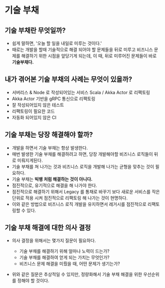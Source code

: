 # 기술 부채

## 기술 부채란 무엇일까?

* 쉽게 말하면, '오늘 할 일을 내일로 미루는 것이다.'
* 때로는 개발을 할때 기술적으로 해결 되어야 할 문제들을 뒤로 미루고 비즈니스 문제를 해결하기 위한
시점을 앞당기게 되는데, 이 때, 뒤로 미루어진 문제들이 바로 __기술부채다.__

## 내가 겪어본 기술 부채의 사례는 무엇이 있을까?

* 서버리스 & Node 로 작성되어있는 서비스 Scala / Akka Actor 로 리팩토링
* Akka Actor 기반을 gRPC 통신으로 리팩토링
* 잘 작성되어있지 않은 테스트
* 리팩토링이 필요한 코드
* 자동화 되어있지 않은 CI

## 기술 부채는 당장 해결해야 할까?

* 개발을 하면서 기술 부채는 항상 발생한다.
* 매번 발생한 기술 부채를 해결하려고 하면, 당장 개발해야할 비즈니스 로직들이 뒤로 미뤄지게된다.
* 기술 부채를 쳐 나가는 것과 비즈니스 로직을 개발해 나가는 균형을 맞추는 것이 필요하다.
* 기술 부채는 __빅뱅 처럼 해결하는 것이 아니다.__
* 점진적으로, 유기적으로 해결을 해 나가야 한다.
* 점진적으로 해결하기 위해서 Legacy 를 통채로 바꾸기 보다 새로운 서비스를 작은 단위로
적용 시켜 점진적으로 리팩토링 해 나가는 것이 현명하다.
* 이와 같은 방법으로 비즈니스 로직 개발을 유지하면서 레거시를 점진적으로 리팩토링할 수 있다.

## 기술 부채 해결에 대한 의사 결정

* 의사 결정을 위해서는 몇가지 질문이 필요하다.

  - 기술 부채를 해결하기 위해 얼마나 노력이 드는가?
  - 기술 부채를 해결하여 얻게 되는 가치는 무엇인가?
  - 비즈니스 문제 해결을 미뤘을 때, 어떤 문제가 생기는가?

* 위와 같은 질문은 추상적일 수 있지만, 정량화해서 기술 부채 해결을 위한 우선순위를 정해야 할 것이다.
